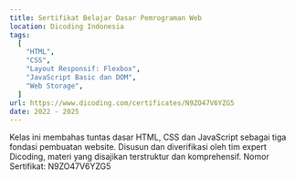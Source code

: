 ```yaml
---
title: Sertifikat Belajar Dasar Pemrograman Web
location: Dicoding Indonesia
tags:
  [
    "HTML",
    "CSS",
    "Layout Responsif: Flexbox",
    "JavaScript Basic dan DOM",
    "Web Storage",
  ]
url: https://www.dicoding.com/certificates/N9ZO47V6YZG5
date: 2022 - 2025
---
```


Kelas ini membahas tuntas dasar HTML, CSS dan JavaScript sebagai tiga fondasi pembuatan website. Disusun dan diverifikasi oleh tim expert Dicoding, materi yang disajikan terstruktur dan komprehensif.
Nomor Sertifikat: N9ZO47V6YZG5

